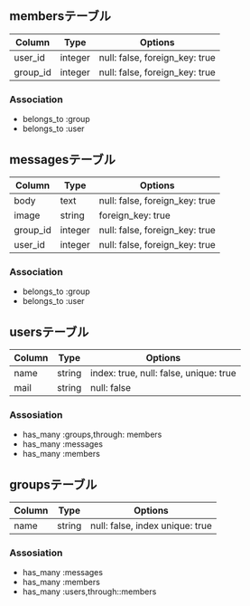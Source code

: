 ## membersテーブル

|Column|Type|Options|
|------|----|-------|
|user_id|integer|null: false, foreign_key: true|
|group_id|integer|null: false, foreign_key: true|

### Association
- belongs_to :group
- belongs_to :user

## messagesテーブル

|Column|Type|Options|
|------|----|-------|
|body|text|null: false, foreign_key: true|
|image|string|foreign_key: true|
|group_id|integer|null: false, foreign_key: true|
|user_id|integer|null: false, foreign_key: true|

### Association
- belongs_to :group
- belongs_to :user

## usersテーブル

|Column|Type|Options|
|------|----|-------|
|name|string|index: true, null: false, unique: true|
|mail|string|null: false|

### Assosiation
- has_many :groups,through: members
- has_many :messages
- has_many :members

## groupsテーブル

|Column|Type|Options|
|------|----|-------|
|name|string|null: false, index unique: true|

### Assosiation
- has_many :messages
- has_many :members
- has_many :users,through::members